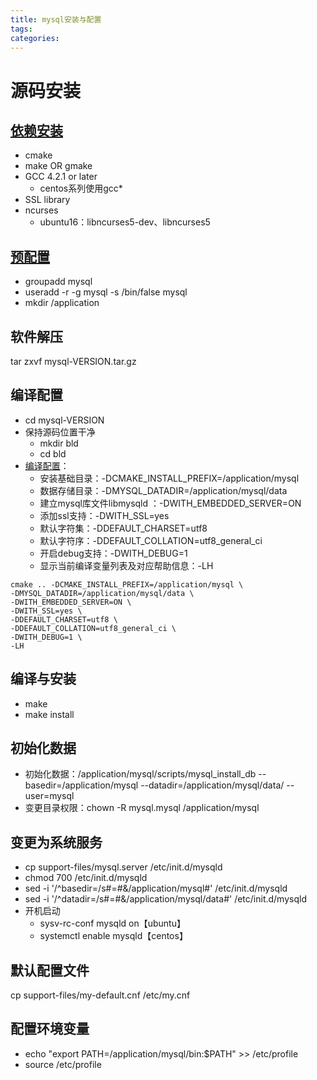 ```yaml
---
title: mysql安装与配置
tags:
categories:
---
```

# 源码安装
## [依赖安装](https://dev.mysql.com/doc/refman/5.6/en/source-installation-prerequisites.html)
* cmake
* make OR gmake
* GCC 4.2.1 or later
    - centos系列使用gcc*
* SSL library
* ncurses
    - ubuntu16：libncurses5-dev、libncurses5

## [预配置](https://dev.mysql.com/doc/refman/5.6/en/installing-source-distribution.html)
* groupadd mysql
* useradd -r -g mysql -s /bin/false mysql
* mkdir /application

## 软件解压
tar zxvf mysql-VERSION.tar.gz
## 编译配置
* cd mysql-VERSION
* 保持源码位置干净
    - mkdir bld
    - cd bld
* [编译配置](https://dev.mysql.com/doc/refman/5.6/en/source-configuration-options.html)：
    - 安装基础目录：-DCMAKE_INSTALL_PREFIX=/application/mysql
    - 数据存储目录：-DMYSQL_DATADIR=/application/mysql/data
    - 建立mysql库文件libmysqld ：-DWITH_EMBEDDED_SERVER=ON
    - 添加ssl支持：-DWITH_SSL=yes
    - 默认字符集：-DDEFAULT_CHARSET=utf8
    - 默认字符序：-DDEFAULT_COLLATION=utf8_general_ci
    - 开启debug支持：-DWITH_DEBUG=1
    - 显示当前编译变量列表及对应帮助信息：-LH

```
cmake .. -DCMAKE_INSTALL_PREFIX=/application/mysql \
-DMYSQL_DATADIR=/application/mysql/data \
-DWITH_EMBEDDED_SERVER=ON \
-DWITH_SSL=yes \
-DDEFAULT_CHARSET=utf8 \
-DDEFAULT_COLLATION=utf8_general_ci \
-DWITH_DEBUG=1 \
-LH
```

## 编译与安装
* make
* make install

## 初始化数据
* 初始化数据：/application/mysql/scripts/mysql_install_db --basedir=/application/mysql --datadir=/application/mysql/data/ --user=mysql
* 变更目录权限：chown -R mysql.mysql /application/mysql

## 变更为系统服务
- cp support-files/mysql.server /etc/init.d/mysqld
- chmod 700 /etc/init.d/mysqld
- sed -i '/^basedir=/s#=#&/application/mysql#' /etc/init.d/mysqld
- sed -i '/^datadir=/s#=#&/application/mysql/data#' /etc/init.d/mysqld 
- 开机启动
    + sysv-rc-conf mysqld on【ubuntu】
    + systemctl enable mysqld【centos】

## 默认配置文件
cp support-files/my-default.cnf /etc/my.cnf

## 配置环境变量
* echo "export PATH=/application/mysql/bin:\$PATH" >> /etc/profile
* source /etc/profile
